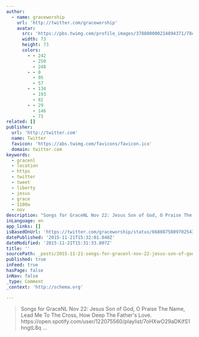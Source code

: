 ```yaml
---
author:
  - name: graceworship
    url: 'http://twitter.com/graceworship'
    avatar:
      src: 'https://pbs.twimg.com/profile_images/378800000214894371/78ea3a928ed48976703ba7f47edc24ef_bigger.jpeg'
      width: 73
      height: 73
      colors:
        - - 242
          - 250
          - 248
        - - 0
          - 95
          - 57
        - - 134
          - 193
          - 82
        - - 29
          - 146
          - 73
related: []
publisher:
  url: 'http://twitter.com'
  name: Twitter
  favicon: 'https://abs.twimg.com/favicons/favicon.ico'
  domain: twitter.com
keywords:
  - gracenl
  - location
  - https
  - twitter
  - tweet
  - liberty
  - jesus
  - grace
  - 1100a
  - nov
description: "Songs for GraceNL Nov 22: Jesus Son of God, O Praise The Name, Lead Me To The Cross, How Deep The Father's Love. https://open.spotify.com/user/122075560/playlist/7oHXwO29aDKifS1hngtL8q ..."
inLanguage: en
app_links: []
isBasedOnUrl: 'https://twitter.com/graceworship/status/668087580970254337'
datePublished: '2015-11-21T15:32:01.040Z'
dateModified: '2015-11-21T15:31:33.807Z'
title: ''
sourcePath: _posts/2015-11-21-songs-for-gracenl-nov-22-jesus-son-of-god-o-praise-the-nam.md
published: true
inFeed: true
hasPage: false
inNav: false
_type: Comment
_context: 'http://schema.org'

---
```

> Songs for GraceNL Nov 22&colon; Jesus Son of God&comma; O Praise The Name&comma; Lead Me To The Cross&comma; How Deep The Father's Love&period; https&colon;&sol;&sol;open&period;spotify&period;com&sol;user&sol;122075560&sol;playlist&sol;7oHXwO29aDKifS1hngtL8q &period;&period;&period;
